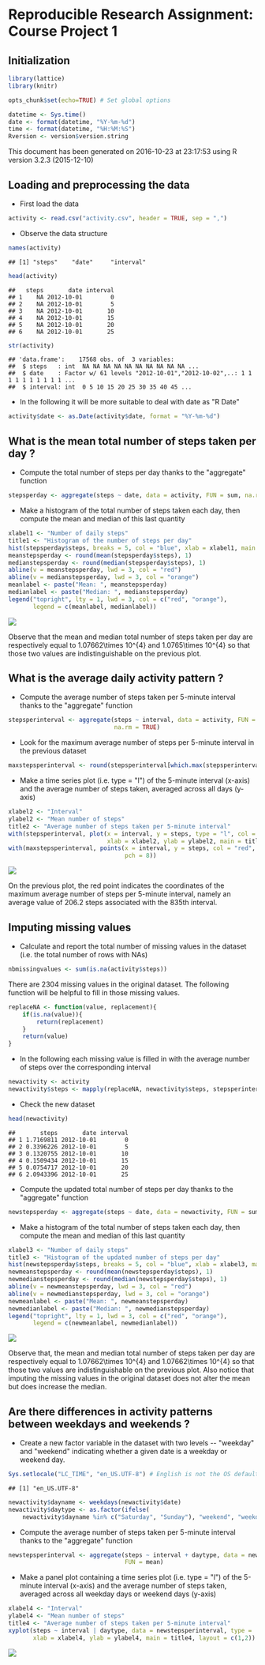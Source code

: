 # Reproducible Research Assignment: Course Project 1

## Initialization


```r
library(lattice)
library(knitr)

opts_chunk$set(echo=TRUE) # Set global options

datetime <- Sys.time()
date <- format(datetime, "%Y-%m-%d")
time <- format(datetime, "%H:%M:%S")
Rversion <- version$version.string
```
 
This document has been generated on 2016-10-23 at 23:17:53 using R version 3.2.3 (2015-12-10)

## Loading and preprocessing the data

- First load the data 


```r
activity <- read.csv("activity.csv", header = TRUE, sep = ",")
```

- Observe the data structure


```r
names(activity)
```

```
## [1] "steps"    "date"     "interval"
```

```r
head(activity)
```

```
##   steps       date interval
## 1    NA 2012-10-01        0
## 2    NA 2012-10-01        5
## 3    NA 2012-10-01       10
## 4    NA 2012-10-01       15
## 5    NA 2012-10-01       20
## 6    NA 2012-10-01       25
```

```r
str(activity)
```

```
## 'data.frame':	17568 obs. of  3 variables:
##  $ steps   : int  NA NA NA NA NA NA NA NA NA NA ...
##  $ date    : Factor w/ 61 levels "2012-10-01","2012-10-02",..: 1 1 1 1 1 1 1 1 1 1 ...
##  $ interval: int  0 5 10 15 20 25 30 35 40 45 ...
```

- In the following it will be more suitable to deal with date as "R Date"


```r
activity$date <- as.Date(activity$date, format = "%Y-%m-%d")
```

## What is the mean total number of steps taken per day ?

- Compute the total number of steps per day thanks to the "aggregate" function


```r
stepsperday <- aggregate(steps ~ date, data = activity, FUN = sum, na.rm = TRUE)
```

- Make a histogram of the total number of steps taken each day, then compute the mean and median of this last quantity  


```r
xlabel1 <- "Number of daily steps"
title1 <- "Histogram of the number of steps per day"
hist(stepsperday$steps, breaks = 5, col = "blue", xlab = xlabel1, main = title1)
meanstepsperday <- round(mean(stepsperday$steps), 1)
medianstepsperday <- round(median(stepsperday$steps), 1)
abline(v = meanstepsperday, lwd = 3, col = "red")
abline(v = medianstepsperday, lwd = 3, col = "orange")
meanlabel <- paste("Mean: ", meanstepsperday)
medianlabel <- paste("Median: ", medianstepsperday)
legend("topright", lty = 1, lwd = 3, col = c("red", "orange"), 
       legend = c(meanlabel, medianlabel))
```

![](PA1_template_files/figure-html/unnamed-chunk-5-1.png)<!-- -->

Observe that the mean and median total number of steps taken per day are respectively equal to 1.07662\times 10^{4} and 1.0765\times 10^{4} so that those two values are indistinguishable on the previous plot.

## What is the average daily activity pattern ?

- Compute the average number of steps taken per 5-minute interval thanks to the "aggregate" function


```r
stepsperinterval <- aggregate(steps ~ interval, data = activity, FUN = mean, 
                              na.rm = TRUE)
```

- Look for the maximum average number of steps per 5-minute interval in the previous dataset


```r
maxstepsperinterval <- round(stepsperinterval[which.max(stepsperinterval$steps), ], 1)
```

- Make a time series plot (i.e. type = "l") of the 5-minute interval (x-axis) and the average number of steps taken, averaged across all days (y-axis)


```r
xlabel2 <- "Interval"
ylabel2 <- "Mean number of steps"
title2 <- "Average number of steps taken per 5-minute interval"
with(stepsperinterval, plot(x = interval, y = steps, type = "l", col = "blue", 
                            xlab = xlabel2, ylab = ylabel2, main = title2))
with(maxstepsperinterval, points(x = interval, y = steps, col = "red", lwd = 3, 
                                 pch = 8))
```

![](PA1_template_files/figure-html/unnamed-chunk-8-1.png)<!-- -->

On the previous plot, the red point indicates the coordinates of the maximum average number of steps per 5-minute interval, namely an average value of 206.2 steps associated with the 835th interval. 

## Imputing missing values

- Calculate and report the total number of missing values in the dataset (i.e. the total number of rows with NAs)


```r
nbmissingvalues <- sum(is.na(activity$steps))
```

There are 2304 missing values in the original dataset. The following function will be helpful to fill in those missing values.


```r
replaceNA <- function(value, replacement){
    if(is.na(value)){
        return(replacement)
    }
    return(value)
}
```

- In the following each missing value is filled in with the average number of steps over the corresponding interval  


```r
newactivity <- activity
newactivity$steps <- mapply(replaceNA, newactivity$steps, stepsperinterval$steps)
```

- Check the new dataset


```r
head(newactivity)
```

```
##       steps       date interval
## 1 1.7169811 2012-10-01        0
## 2 0.3396226 2012-10-01        5
## 3 0.1320755 2012-10-01       10
## 4 0.1509434 2012-10-01       15
## 5 0.0754717 2012-10-01       20
## 6 2.0943396 2012-10-01       25
```

- Compute the updated total number of steps per day thanks to the "aggregate" function


```r
newstepsperday <- aggregate(steps ~ date, data = newactivity, FUN = sum)
```

- Make a histogram of the total number of steps taken each day, then compute the mean and median of this last quantity  


```r
xlabel3 <- "Number of daily steps"
title3 <- "Histogram of the updated number of steps per day"
hist(newstepsperday$steps, breaks = 5, col = "blue", xlab = xlabel3, main = title3)
newmeanstepsperday <- round(mean(newstepsperday$steps), 1)
newmedianstepsperday <- round(median(newstepsperday$steps), 1)
abline(v = newmeanstepsperday, lwd = 3, col = "red")
abline(v = newmedianstepsperday, lwd = 3, col = "orange")
newmeanlabel <- paste("Mean: ", newmeanstepsperday)
newmedianlabel <- paste("Median: ", newmedianstepsperday)
legend("topright", lty = 1, lwd = 3, col = c("red", "orange"), 
       legend = c(newmeanlabel, newmedianlabel))
```

![](PA1_template_files/figure-html/unnamed-chunk-14-1.png)<!-- -->

Observe that, the mean and median total number of steps taken per day are respectively equal to 1.07662\times 10^{4} and 1.07662\times 10^{4} so that those two values are indistinguishable on the previous plot. Also notice that imputing the missing values in the original dataset does not alter the mean but does increase the median.  

## Are there differences in activity patterns between weekdays and weekends ?

- Create a new factor variable in the dataset with two levels -- "weekday" and "weekend" indicating whether a given date is a weekday or weekend day.


```r
Sys.setlocale("LC_TIME", "en_US.UTF-8") # English is not the OS default language 
```

```
## [1] "en_US.UTF-8"
```

```r
newactivity$dayname <- weekdays(newactivity$date)
newactivity$daytype <- as.factor(ifelse(
    newactivity$dayname %in% c("Saturday", "Sunday"), "weekend", "weekday"))
```

- Compute the average number of steps taken per 5-minute interval thanks to the "aggregate" function


```r
newstepsperinterval <- aggregate(steps ~ interval + daytype, data = newactivity, 
                                 FUN = mean)
```

- Make a panel plot containing a time series plot (i.e. type = "l") of the 5-minute interval (x-axis) and the average number of steps taken, averaged across all weekday days or weekend days (y-axis)


```r
xlabel4 <- "Interval"
ylabel4 <- "Mean number of steps"
title4 <- "Average number of steps taken per 5-minute interval"
xyplot(steps ~ interval | daytype, data = newstepsperinterval, type = 'l', 
       xlab = xlabel4, ylab = ylabel4, main = title4, layout = c(1,2))
```

![](PA1_template_files/figure-html/unnamed-chunk-17-1.png)<!-- -->
